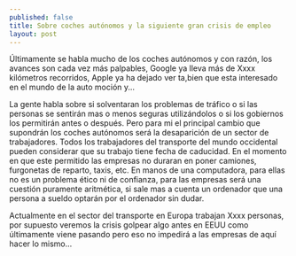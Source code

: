 ```yaml
---
published: false
title: Sobre coches autónomos y la siguiente gran crisis de empleo
layout: post
---
```

Últimamente se habla mucho de los coches autónomos y con razón, los avances son cada vez más palpables, Google ya lleva más de Xxxx kilómetros recorridos, Apple ya ha dejado ver ta,bien que esta interesado en el mundo de la auto moción y...

La gente habla sobre si solventaran los problemas de tráfico o si las personas se sentirán mas o menos seguras utilizándolos o si los gobiernos los permitirán antes o después. Pero para mi el principal cambio que supondrán los coches autónomos será la desaparición de un sector de trabajadores. Todos los trabajadores del transporte del mundo occidental pueden considerar que su trabajo tiene fecha de caducidad. En el momento en que este permitido las empresas no duraran en poner camiones, furgonetas de reparto, taxis, etc. En manos de una computadora, para ellas no es un problema ético ni de confianza, para las empresas será una cuestión puramente aritmética, si sale mas a cuenta un ordenador que una persona a sueldo optarán por el ordenador sin dudar.

Actualmente en el sector del transporte en Europa trabajan Xxxx personas, por supuesto veremos la crisis golpear algo antes en EEUU como últimamente viene pasando pero eso no impedirá a las empresas de aquí hacer lo mismo...
